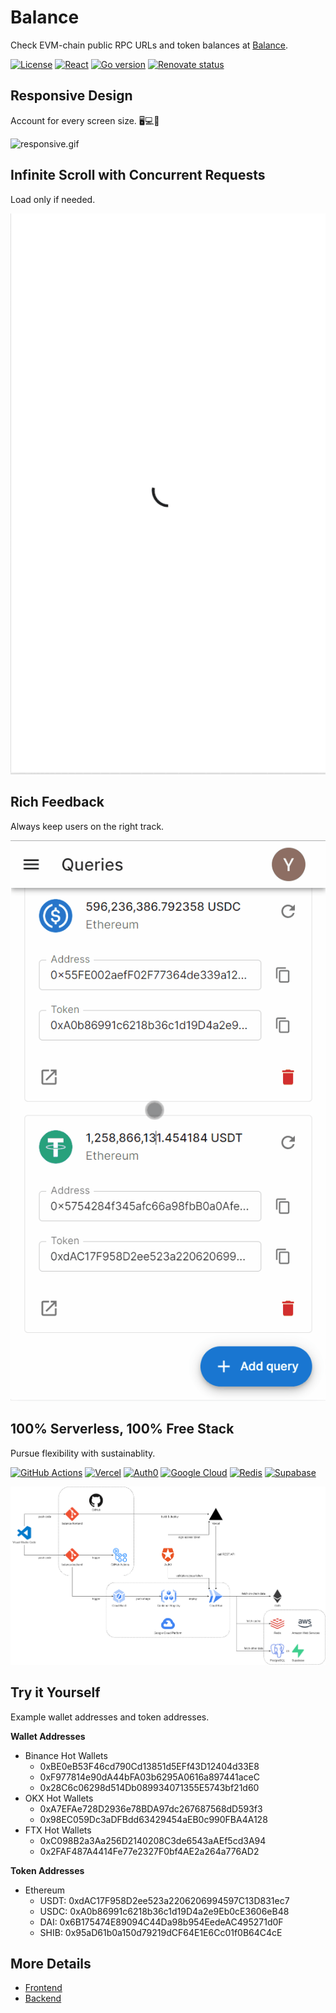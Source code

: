 # Balance

Check EVM-chain public RPC URLs and token balances at [Balance](https://balance-yangyq.vercel.app).

[![License](https://img.shields.io/github/license/yyq1025/balance)](https://github.com/yyq1025/balance/blob/main/LICENSE)
[![React](https://img.shields.io/github/package-json/dependency-version/yyq1025/balance-frontend/react?color=61DAFB&logo=react&logoColor=white)](https://github.com/yyq1025/balance-frontend)
[![Go version](https://img.shields.io/github/go-mod/go-version/yyq1025/balance-backend?color=00ADD8&logo=go&logoColor=white)](https://github.com/yyq1025/balance-backend)
[![Renovate status](https://img.shields.io/badge/renovate-enabled-brightgreen?logo=renovatebot)](https://github.com/yyq1025/balance/issues/17)

## Responsive Design

Account for every screen size. 🖥️💻📱

![responsive.gif](/assets/responsive.gif)

## Infinite Scroll with Concurrent Requests

Load only if needed.

![infinite-scroll.gif](/assets/infinite-scroll.gif)

## Rich Feedback

Always keep users on the right track.

![feedbacks.gif](/assets/feedbacks.gif)

## 100% Serverless, 100% Free Stack

Pursue flexibility with sustainablity.

[![GitHub Actions](https://img.shields.io/badge/GitHub_Actions-2088FF?style=for-the-badge&logo=github-actions&logoColor=white)](https://github.com/features/actions)
[![Vercel](https://img.shields.io/badge/Vercel-000000?style=for-the-badge&logo=vercel&logoColor=white)](https://vercel.com/)
[![Auth0](https://img.shields.io/badge/Auth0-EB5424?style=for-the-badge&logo=auth0&logoColor=white)](https://auth0.com/)
[![Google Cloud](https://img.shields.io/badge/Google_Cloud-4285F4?style=for-the-badge&logo=google-cloud&logoColor=white)](https://cloud.google.com/)
[![Redis](https://img.shields.io/badge/redis-DC382D?style=for-the-badge&logo=redis&logoColor=white)](https://redis.com/)
[![Supabase](https://img.shields.io/badge/Supabase-3ECF8E?style=for-the-badge&logo=supabase&logoColor=white)](https://supabase.com/)

![Architecture](/assets/balance.drawio.png)

## Try it Yourself

Example wallet addresses and token addresses.

**Wallet Addresses**
 - Binance Hot Wallets
   - 0xBE0eB53F46cd790Cd13851d5EFf43D12404d33E8
   - 0xF977814e90dA44bFA03b6295A0616a897441aceC
   - 0x28C6c06298d514Db089934071355E5743bf21d60
 - OKX Hot Wallets
   - 0xA7EFAe728D2936e78BDA97dc267687568dD593f3
   - 0x98EC059Dc3aDFBdd63429454aEB0c990FBA4A128
 - FTX Hot Wallets
   - 0xC098B2a3Aa256D2140208C3de6543aAEf5cd3A94
   - 0x2FAF487A4414Fe77e2327F0bf4AE2a264a776AD2

**Token Addresses**
  - Ethereum
    - USDT: 0xdAC17F958D2ee523a2206206994597C13D831ec7
    - USDC: 0xA0b86991c6218b36c1d19D4a2e9Eb0cE3606eB48
    - DAI: 0x6B175474E89094C44Da98b954EedeAC495271d0F
    - SHIB: 0x95aD61b0a150d79219dCF64E1E6Cc01f0B64C4cE

## More Details

- [Frontend](https://github.com/yyq1025/balance-frontend)
- [Backend](https://github.com/yyq1025/balance-backend)
